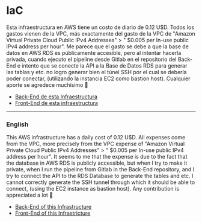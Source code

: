 # IaC
 Esta infraestructura en AWS tiene un costo de diario de 0.12 U$D. Todos los gastos vienen de la VPC, más exactamente del gasto de la VPC de "Amazon Virtual Private Cloud Public IPv4 Addresses" > "
$0.005 per In-use public IPv4 address per hour". Me parece que el gasto se debe a que la base de datos en AWS RDS es públicamente accesible, pero al intentar hacerla privada, cuando ejecuto el pipeline desde Gitlab en el repositorio del Back-End e intento que se conecte la API a la Base de Datos RDS para generar las tablas y etc. no logro generar bien el túnel SSH por el cual se debería poder conectar, (utilizando la instancia EC2 como bastion host). Cualquier aporte se agredece muchísimo 🙌

- [Back-End de esta Infraestructura](https://github.com/juancruzmarzetti/java-spring-iac-aws)
- [Front-End de esta infraestructura](https://github.com/juancruzmarzetti/react-vite-iac-aws)

---

### English
This AWS infrastructure has a daily cost of 0.12 U$D. All expenses come from the VPC, more precisely from the VPC expense of "Amazon Virtual Private Cloud Public IPv4 Addresses" > "
$0.005 per In-use public IPv4 address per hour". It seems to me that the expense is due to the fact that the database in AWS RDS is publicly accessible, but when I try to make it private, when I run the pipeline from Gitlab in the Back-End repository, and I try to connect the API to the RDS Database to generate the tables and etc. I cannot correctly generate the SSH tunnel through which it should be able to connect, (using the EC2 instance as bastion host). Any contribution is appreciated a lot 🙌

- [Back-End of this Infrastructure](https://github.com/juancruzmarzetti/java-spring-iac-aws)
- [Front-End of this Infrastricture](https://github.com/juancruzmarzetti/react-vite-iac-aws)
